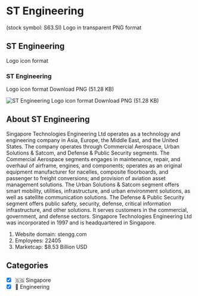 # ST Engineering
 (stock symbol: S63.SI) Logo in transparent PNG format

## ST Engineering
 Logo icon format

### ST Engineering
 Logo icon format Download PNG (51.28 KB)

![ST Engineering
 Logo icon format Download PNG (51.28 KB)](/img/orig/S63.SI-896d8c31.png)

## About ST Engineering


Singapore Technologies Engineering Ltd operates as a technology and engineering company in Asia, Europe, the Middle East, and the United States. The company operates through Commercial Aerospace, Urban Solutions & Satcom, and Defense & Public Security segments. The Commercial Aerospace segments engages in maintenance, repair, and overhaul of airframe, engines, and components; operates as an original equipment manufacturer for nacelles, composite floorboards, and passenger to freight conversions; and provision of aviation asset management solutions. The Urban Solutions & Satcom segment offers smart mobility, utilities, infrastructure, and urban environment solutions, as well as satellite communication solutions. The Defense & Public Security segment offers public safety, security, defense, critical information infrastructure, and other solutions. It serves customers in the commercial, government, and defense sectors. Singapore Technologies Engineering Ltd was incorporated in 1997 and is headquartered in Singapore.

1. Website domain: stengg.com
2. Employees: 22405
3. Marketcap: $8.53 Billion USD


## Categories
- [x] 🇸🇬 Singapore
- [x] 👷 Engineering

